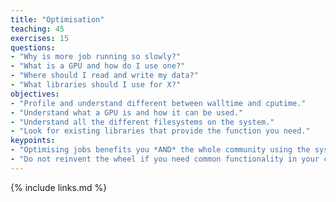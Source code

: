 ```yaml
---
title: "Optimisation"
teaching: 45
exercises: 15
questions:
- "Why is more job running so slowly?"
- "What is a GPU and how do I use one?"
- "Where should I read and write my data?"
- "What libraries should I use for X?"
objectives:
- "Profile and understand different between walltime and cputime."
- "Understand what a GPU is and how it can be used."
- "Understand all the different filesystems on the system."
- "Look for existing libraries that provide the function you need."
keypoints:
- "Optimising jobs benefits you *AND* the whole community using the system."
- "Do not reinvent the wheel if you need common functionality in your code."
---
```




{% include links.md %}

